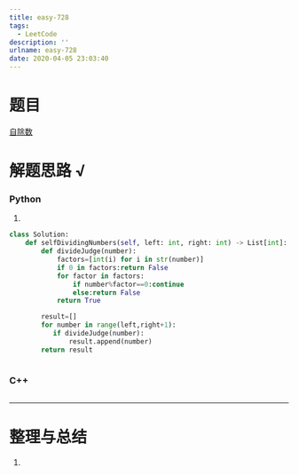 ```yaml
---
title: easy-728
tags:
  - LeetCode
description: ''
urlname: easy-728
date: 2020-04-05 23:03:40
---
```


# 题目

[自除数](https://leetcode-cn.com/problems/self-dividing-numbers/)



# 解题思路 √

### Python

1. 

```python
class Solution:
    def selfDividingNumbers(self, left: int, right: int) -> List[int]:
        def divideJudge(number):
            factors=[int(i) for i in str(number)]
            if 0 in factors:return False
            for factor in factors:
                if number%factor==0:continue
                else:return False
            return True

        result=[]
        for number in range(left,right+1):
           if divideJudge(number):
               result.append(number)
        return result
```


```python

```



### C++

```cpp

```

---



# 整理与总结

1. 

